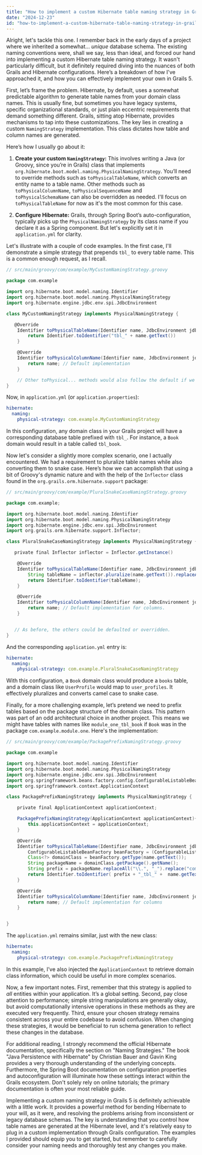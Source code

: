 ```yaml
---
title: "How to implement a custom Hibernate table naming strategy in Grails 5?"
date: "2024-12-23"
id: "how-to-implement-a-custom-hibernate-table-naming-strategy-in-grails-5"
---
```


Alright, let's tackle this one. I remember back in the early days of a project where we inherited a somewhat… *unique* database schema. The existing naming conventions were, shall we say, less than ideal, and forced our hand into implementing a custom Hibernate table naming strategy. It wasn't particularly difficult, but it definitely required diving into the nuances of both Grails and Hibernate configurations. Here’s a breakdown of how I've approached it, and how you can effectively implement your own in Grails 5.

First, let’s frame the problem. Hibernate, by default, uses a somewhat predictable algorithm to generate table names from your domain class names. This is usually fine, but sometimes you have legacy systems, specific organizational standards, or just plain eccentric requirements that demand something different. Grails, sitting atop Hibernate, provides mechanisms to tap into these customizations. The key lies in creating a custom `NamingStrategy` implementation. This class dictates how table and column names are generated.

Here’s how I usually go about it:

1. **Create your custom `NamingStrategy`:** This involves writing a Java (or Groovy, since you’re in Grails) class that implements `org.hibernate.boot.model.naming.PhysicalNamingStrategy`. You’ll need to override methods such as `toPhysicalTableName`, which converts an entity name to a table name. Other methods such as `toPhysicalColumnName`, `toPhysicalSequenceName` and `toPhysicalSchemaName` can also be overridden as needed. I'll focus on `toPhysicalTableName` for now as it's the most common for this case.

2. **Configure Hibernate:** Grails, through Spring Boot’s auto-configuration, typically picks up the `PhysicalNamingStrategy` by its class name if you declare it as a Spring component. But let's explicitly set it in `application.yml` for clarity.

Let's illustrate with a couple of code examples. In the first case, I'll demonstrate a simple strategy that prepends `tbl_` to every table name. This is a common enough request, as I recall.

```groovy
// src/main/groovy/com/example/MyCustomNamingStrategy.groovy

package com.example

import org.hibernate.boot.model.naming.Identifier
import org.hibernate.boot.model.naming.PhysicalNamingStrategy
import org.hibernate.engine.jdbc.env.spi.JdbcEnvironment

class MyCustomNamingStrategy implements PhysicalNamingStrategy {

   @Override
    Identifier toPhysicalTableName(Identifier name, JdbcEnvironment jdbcEnvironment) {
        return Identifier.toIdentifier("tbl_" + name.getText())
    }

    @Override
    Identifier toPhysicalColumnName(Identifier name, JdbcEnvironment jdbcEnvironment) {
        return name; // Default implementation
    }

    // Other toPhysical... methods would also follow the default if we don't override them.
}
```

Now, in `application.yml` (or `application.properties`):

```yaml
hibernate:
  naming:
    physical-strategy: com.example.MyCustomNamingStrategy
```

In this configuration, any domain class in your Grails project will have a corresponding database table prefixed with `tbl_`. For instance, a `Book` domain would result in a table called `tbl_book`.

Now let's consider a slightly more complex scenario, one I actually encountered. We had a requirement to pluralize table names while also converting them to snake case. Here’s how we can accomplish that using a bit of Groovy's dynamic nature and with the help of the `Inflector` class found in the `org.grails.orm.hibernate.support` package:

```groovy
// src/main/groovy/com/example/PluralSnakeCaseNamingStrategy.groovy

package com.example;

import org.hibernate.boot.model.naming.Identifier
import org.hibernate.boot.model.naming.PhysicalNamingStrategy
import org.hibernate.engine.jdbc.env.spi.JdbcEnvironment
import org.grails.orm.hibernate.support.Inflector;

class PluralSnakeCaseNamingStrategy implements PhysicalNamingStrategy {

   private final Inflector inflector = Inflector.getInstance()

    @Override
    Identifier toPhysicalTableName(Identifier name, JdbcEnvironment jdbcEnvironment) {
        String tableName = inflector.pluralize(name.getText()).replaceAll("([a-z])([A-Z])", '$1_$2').toLowerCase();
        return Identifier.toIdentifier(tableName);
    }

    @Override
    Identifier toPhysicalColumnName(Identifier name, JdbcEnvironment jdbcEnvironment) {
        return name; // Default implementation for columns.
    }


   // As before, the others could be defaulted or overridden.
}

```

And the corresponding `application.yml` entry is:

```yaml
hibernate:
  naming:
    physical-strategy: com.example.PluralSnakeCaseNamingStrategy
```

With this configuration, a `Book` domain class would produce a `books` table, and a domain class like `UserProfile` would map to `user_profiles`. It effectively pluralizes and converts camel case to snake case.

Finally, for a more challenging example, let’s pretend we need to prefix tables based on the package structure of the domain class. This pattern was part of an odd architectural choice in another project. This means we might have tables with names like `module_one_tbl_book` if `Book` was in the package `com.example.module.one`. Here's the implementation:

```groovy
// src/main/groovy/com/example/PackagePrefixNamingStrategy.groovy

package com.example

import org.hibernate.boot.model.naming.Identifier
import org.hibernate.boot.model.naming.PhysicalNamingStrategy
import org.hibernate.engine.jdbc.env.spi.JdbcEnvironment
import org.springframework.beans.factory.config.ConfigurableListableBeanFactory
import org.springframework.context.ApplicationContext

class PackagePrefixNamingStrategy implements PhysicalNamingStrategy {

    private final ApplicationContext applicationContext;

    PackagePrefixNamingStrategy(ApplicationContext applicationContext){
        this.applicationContext = applicationContext;
    }

    @Override
    Identifier toPhysicalTableName(Identifier name, JdbcEnvironment jdbcEnvironment) {
        ConfigurableListableBeanFactory beanFactory = (ConfigurableListableBeanFactory) applicationContext.getAutowireCapableBeanFactory();
        Class<?> domainClass = beanFactory.getType(name.getText());
        String packageName = domainClass.getPackage().getName();
        String prefix = packageName.replaceAll("\\.", "_").replace("com_example_","")
        return Identifier.toIdentifier( prefix + "_tbl_" +  name.getText().toLowerCase())
    }

    @Override
    Identifier toPhysicalColumnName(Identifier name, JdbcEnvironment jdbcEnvironment) {
        return name; // Default implementation for columns
    }


}

```

The `application.yml` remains similar, just with the new class:

```yaml
hibernate:
  naming:
    physical-strategy: com.example.PackagePrefixNamingStrategy
```

In this example, I’ve also injected the `ApplicationContext` to retrieve domain class information, which could be useful in more complex scenarios.

Now, a few important notes. First, remember that this strategy is applied to *all* entities within your application. It’s a global setting. Second, pay close attention to performance; simple string manipulations are generally okay, but avoid computationally intensive operations in these methods as they are executed very frequently. Third, ensure your chosen strategy remains consistent across your entire codebase to avoid confusion. When changing these strategies, it would be beneficial to run schema generation to reflect these changes in the database.

For additional reading, I strongly recommend the official Hibernate documentation, specifically the section on "Naming Strategies." The book "Java Persistence with Hibernate" by Christian Bauer and Gavin King provides a very thorough understanding of the underlying concepts. Furthermore, the Spring Boot documentation on configuration properties and autoconfiguration will illuminate how these settings interact within the Grails ecosystem. Don't solely rely on online tutorials; the primary documentation is often your most reliable guide.

Implementing a custom naming strategy in Grails 5 is definitely achievable with a little work. It provides a powerful method for bending Hibernate to your will, as it were, and resolving the problems arising from inconsistent or legacy database schemas. The key is understanding that you control how table names are generated at the Hibernate level, and it's relatively easy to plug in a custom implementation through Grails configuration. The examples I provided should equip you to get started, but remember to carefully consider your naming needs and thoroughly test any changes you make.

